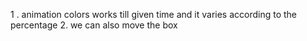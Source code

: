 1 . animation colors works till given time and it varies according to the percentage 
2. we can also move the box